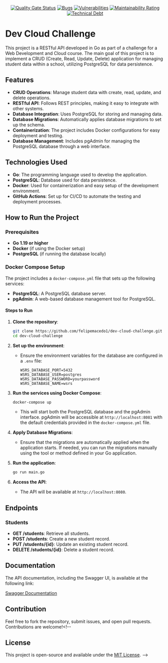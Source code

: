 <div align="center">
   
[![Quality Gate Status](https://sonarcloud.io/api/project_badges/measure?project=FelipeAJdev_dev-cloud-challenge&metric=alert_status)](https://sonarcloud.io/dashboard?id=FelipeAJdev_dev-cloud-challenge)
[![Bugs](https://sonarcloud.io/api/project_badges/measure?project=FelipeAJdev_dev-cloud-challenge&metric=bugs)](https://sonarcloud.io/dashboard?id=FelipeAJdev_dev-cloud-challenge)
[![Vulnerabilities](https://sonarcloud.io/api/project_badges/measure?project=FelipeAJdev_dev-cloud-challenge&metric=vulnerabilities)](https://sonarcloud.io/dashboard?id=FelipeAJdev_dev-cloud-challenge)
[![Maintainability Rating](https://sonarcloud.io/api/project_badges/measure?project=FelipeAJdev_dev-cloud-challenge&metric=sqale_rating)](https://sonarcloud.io/dashboard?id=FelipeAJdev_dev-cloud-challenge)
[![Technical Debt](https://sonarcloud.io/api/project_badges/measure?project=FelipeAJdev_dev-cloud-challenge&metric=sqale_index)](https://sonarcloud.io/dashboard?id=FelipeAJdev_dev-cloud-challenge)

</div>

# Dev Cloud Challenge

This project is a RESTful API developed in Go as part of a challenge for a Web Development and Cloud course. The main goal of this project is to implement a CRUD (Create, Read, Update, Delete) application for managing student data within a school, utilizing PostgreSQL for data persistence.

## Features

- **CRUD Operations**: Manage student data with create, read, update, and delete operations.
- **RESTful API**: Follows REST principles, making it easy to integrate with other systems.
- **Database Integration**: Uses PostgreSQL for storing and managing data.
- **Database Migrations**: Automatically applies database migrations to set up the schema.
- **Containerization**: The project includes Docker configurations for easy deployment and testing.
- **Database Management**: Includes pgAdmin for managing the PostgreSQL database through a web interface.

## Technologies Used

- **Go**: The programming language used to develop the application.
- **PostgreSQL**: Database used for data persistence.
- **Docker**: Used for containerization and easy setup of the development environment.
- **GitHub Actions**: Set up for CI/CD to automate the testing and deployment processes.

## How to Run the Project

### Prerequisites

- **Go 1.19 or higher**
- **Docker** (if using the Docker setup)
- **PostgreSQL** (if running the database locally)

### Docker Compose Setup

The project includes a `docker-compose.yml` file that sets up the following services:

- **PostgreSQL**: A PostgreSQL database server.
- **pgAdmin**: A web-based database management tool for PostgreSQL.

#### Steps to Run

1. **Clone the repository**:
   ```bash
   git clone https://github.com/felipemacedo1/dev-cloud-challenge.git
   cd dev-cloud-challenge
   ```

2. **Set up the environment**:
   - Ensure the environment variables for the database are configured in a `.env` file:
     ```
     WSRS_DATABASE_PORT=5432
     WSRS_DATABASE_USER=postgres
     WSRS_DATABASE_PASSWORD=yourpassword
     WSRS_DATABASE_NAME=wsrs
     ```

3. **Run the services using Docker Compose**:
   ```bash
   docker-compose up
   ```

   - This will start both the PostgreSQL database and the pgAdmin interface. pgAdmin will be accessible at `http://localhost:8081` with the default credentials provided in the `docker-compose.yml` file.

4. **Apply Database Migrations**:
   - Ensure that the migrations are automatically applied when the application starts. If needed, you can run the migrations manually using the tool or method defined in your Go application.

5. **Run the application**:
   ```bash
   go run main.go
   ```

6. **Access the API**:
   - The API will be available at `http://localhost:8080`.

## Endpoints

### Students

- **GET /students**: Retrieve all students.
- **POST /students**: Create a new student record.
- **PUT /students/{id}**: Update an existing student record.
- **DELETE /students/{id}**: Delete a student record.

## Documentation

The API documentation, including the Swagger UI, is available at the following link:

[Swagger Documentation](https://dev-cloud-challenge-b3f5485f2dcf.herokuapp.com/swagger/index.html)

## Contribution

Feel free to fork the repository, submit issues, and open pull requests. Contributions are welcome!<!--
## License

This project is open-source and available under the [MIT License](LICENSE).
-->
